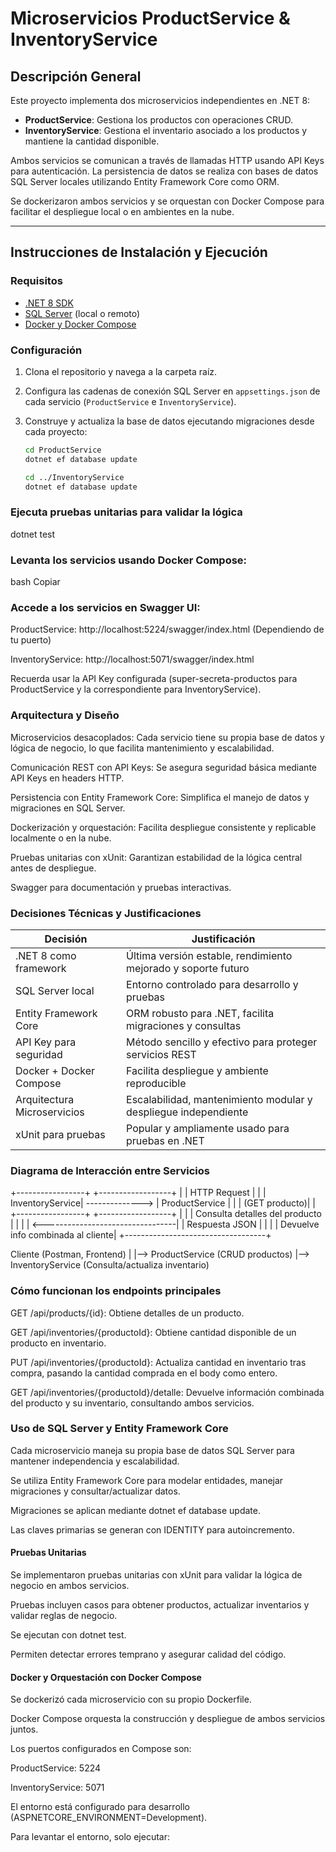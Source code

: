 # Microservicios ProductService & InventoryService

## Descripción General

Este proyecto implementa dos microservicios independientes en .NET 8:

- **ProductService**: Gestiona los productos con operaciones CRUD.
- **InventoryService**: Gestiona el inventario asociado a los productos y mantiene la cantidad disponible.

Ambos servicios se comunican a través de llamadas HTTP usando API Keys para autenticación. La persistencia de datos se realiza con bases de datos SQL Server locales utilizando Entity Framework Core como ORM.

Se dockerizaron ambos servicios y se orquestan con Docker Compose para facilitar el despliegue local o en ambientes en la nube.

---

## Instrucciones de Instalación y Ejecución

### Requisitos

- [.NET 8 SDK](https://dotnet.microsoft.com/en-us/download/dotnet/8.0)
- [SQL Server](https://www.microsoft.com/en-us/sql-server/sql-server-downloads) (local o remoto)
- [Docker y Docker Compose](https://docs.docker.com/get-docker/)

### Configuración

1. Clona el repositorio y navega a la carpeta raíz.

2. Configura las cadenas de conexión SQL Server en `appsettings.json` de cada servicio (`ProductService` e `InventoryService`).

3. Construye y actualiza la base de datos ejecutando migraciones desde cada proyecto:

   ```bash
   cd ProductService
   dotnet ef database update

   cd ../InventoryService
   dotnet ef database update


### Ejecuta pruebas unitarias para validar la lógica

dotnet test
### Levanta los servicios usando Docker Compose:

bash
Copiar

### Accede a los servicios en Swagger UI:

ProductService: http://localhost:5224/swagger/index.html (Dependiendo de tu puerto)

InventoryService: http://localhost:5071/swagger/index.html

Recuerda usar la API Key configurada (super-secreta-productos para ProductService y la correspondiente para InventoryService).

### Arquitectura y Diseño
Microservicios desacoplados: Cada servicio tiene su propia base de datos y lógica de negocio, lo que facilita mantenimiento y escalabilidad.

Comunicación REST con API Keys: Se asegura seguridad básica mediante API Keys en headers HTTP.

Persistencia con Entity Framework Core: Simplifica el manejo de datos y migraciones en SQL Server.

Dockerización y orquestación: Facilita despliegue consistente y replicable localmente o en la nube.

Pruebas unitarias con xUnit: Garantizan estabilidad de la lógica central antes de despliegue.

Swagger para documentación y pruebas interactivas.

### Decisiones Técnicas y Justificaciones
| Decisión                    | Justificación                                                   |
| --------------------------- | --------------------------------------------------------------- |
| .NET 8 como framework       | Última versión estable, rendimiento mejorado y soporte futuro   |
| SQL Server local            | Entorno controlado para desarrollo y pruebas                    |
| Entity Framework Core       | ORM robusto para .NET, facilita migraciones y consultas         |
| API Key para seguridad      | Método sencillo y efectivo para proteger servicios REST         |
| Docker + Docker Compose     | Facilita despliegue y ambiente reproducible                     |
| Arquitectura Microservicios | Escalabilidad, mantenimiento modular y despliegue independiente |
| xUnit para pruebas          | Popular y ampliamente usado para pruebas en .NET                |


### Diagrama de Interacción entre Servicios


+-----------------+                 +------------------+
|                 |   HTTP Request  |                  |
| InventoryService| --------------> |  ProductService  |
|                 |   (GET producto)|                  |
+-----------------+                 +------------------+
       |                                   |
       | Consulta detalles del producto    |
       |                                   |
       | <---------------------------------|
       |          Respuesta JSON           |
       |                                   |
       | Devuelve info combinada al cliente|
       +-----------------------------------+

Cliente (Postman, Frontend)
    |
    |--> ProductService (CRUD productos)
    |--> InventoryService (Consulta/actualiza inventario)

### Cómo funcionan los endpoints principales

GET /api/products/{id}: Obtiene detalles de un producto.

GET /api/inventories/{productoId}: Obtiene cantidad disponible de un producto en inventario.

PUT /api/inventories/{productoId}: Actualiza cantidad en inventario tras compra, pasando la cantidad comprada en el body como entero.

GET /api/inventories/{productoId}/detalle: Devuelve información combinada del producto y su inventario, consultando ambos servicios.

### Uso de SQL Server y Entity Framework Core
Cada microservicio maneja su propia base de datos SQL Server para mantener independencia y escalabilidad.

Se utiliza Entity Framework Core para modelar entidades, manejar migraciones y consultar/actualizar datos.

Migraciones se aplican mediante dotnet ef database update.

Las claves primarias se generan con IDENTITY para autoincremento.

#### Pruebas Unitarias
Se implementaron pruebas unitarias con xUnit para validar la lógica de negocio en ambos servicios.

Pruebas incluyen casos para obtener productos, actualizar inventarios y validar reglas de negocio.

Se ejecutan con dotnet test.

Permiten detectar errores temprano y asegurar calidad del código.

#### Docker y Orquestación con Docker Compose
Se dockerizó cada microservicio con su propio Dockerfile.

Docker Compose orquesta la construcción y despliegue de ambos servicios juntos.

Los puertos configurados en Compose son:

ProductService: 5224

InventoryService: 5071

El entorno está configurado para desarrollo (ASPNETCORE_ENVIRONMENT=Development).

Para levantar el entorno, solo ejecutar:
